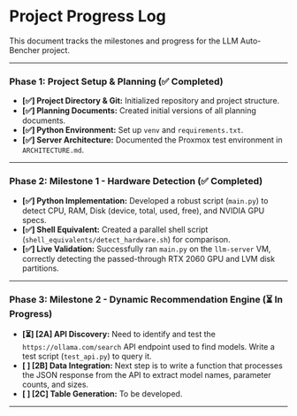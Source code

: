 # Project Progress Log

This document tracks the milestones and progress for the LLM Auto-Bencher project.

---

### Phase 1: Project Setup & Planning (✅ Completed)
*   **[✅] Project Directory & Git:** Initialized repository and project structure.
*   **[✅] Planning Documents:** Created initial versions of all planning documents.
*   **[✅] Python Environment:** Set up `venv` and `requirements.txt`.
*   **[✅] Server Architecture:** Documented the Proxmox test environment in `ARCHITECTURE.md`.

---

### Phase 2: Milestone 1 - Hardware Detection (✅ Completed)
*   **[✅] Python Implementation:** Developed a robust script (`main.py`) to detect CPU, RAM, Disk (device, total, used, free), and NVIDIA GPU specs.
*   **[✅] Shell Equivalent:** Created a parallel shell script (`shell_equivalents/detect_hardware.sh`) for comparison.
*   **[✅] Live Validation:** Successfully ran `main.py` on the `llm-server` VM, correctly detecting the passed-through RTX 2060 GPU and LVM disk partitions.

---

### Phase 3: Milestone 2 - Dynamic Recommendation Engine (⏳ In Progress)
*   **[⏳] [2A] API Discovery:** Need to identify and test the `https://ollama.com/search` API endpoint used to find models. Write a test script (`test_api.py`) to query it.
*   **[ ] [2B] Data Integration:** Next step is to write a function that processes the JSON response from the API to extract model names, parameter counts, and sizes.
*   **[ ] [2C] Table Generation:** To be developed.

---
